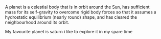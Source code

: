A planet is a celestial body that is in orbit around the Sun, has sufficient mass for its self-gravity to overcome rigid body forces so that it assumes a hydrostatic equilibrium (nearly round) shape, and has cleared the neighbourhood around its orbit.


My favourite planet is saturn i like to explore it in my spare time
